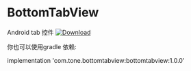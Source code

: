# BottomTabView
Android tab 控件
[ ![Download](https://api.bintray.com/packages/zhaotong/maven/bottomtabview/images/download.svg) ](https://bintray.com/zhaotong/maven/bottomtabview/_latestVersion)

你也可以使用gradle 依赖:

implementation 'com.tone.bottomtabview:bottomtabview:1.0.0'
